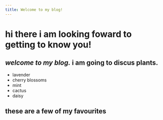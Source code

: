 ```yaml
---
title: Welcome to my blog!
---
```


# hi there i am looking foward to getting to know you! # 
*welcome to my blog.*
i am going to discus plants.
---
- lavender
- cherry blossoms 
- mint
- cactus
- daisy

these are a few of my favourites 
---
